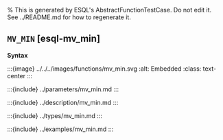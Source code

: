 % This is generated by ESQL's AbstractFunctionTestCase. Do not edit it. See ../README.md for how to regenerate it.

## `MV_MIN` [esql-mv_min]

**Syntax**

:::{image} ../../../images/functions/mv_min.svg
:alt: Embedded
:class: text-center
:::


:::{include} ../parameters/mv_min.md
:::

:::{include} ../description/mv_min.md
:::

:::{include} ../types/mv_min.md
:::

:::{include} ../examples/mv_min.md
:::
